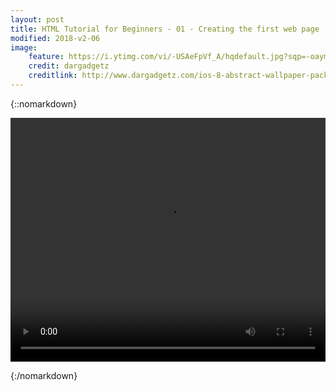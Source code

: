 ```yaml
---
layout: post
title: HTML Tutorial for Beginners - 01 - Creating the first web page
modified: 2018-v2-06
image:
    feature: https://i.ytimg.com/vi/-USAeFpVf_A/hqdefault.jpg?sqp=-oaymwEZCPYBEIoBSFXyq4qpAwsIARUAAIhCGAFwAQ==&rs=AOn4CLA8uwTi8jgImA7z4b3vVAtZ7GgwAw
    credit: dargadgetz
    creditlink: http://www.dargadgetz.com/ios-8-abstract-wallpaper-pack-for-iphone-5s-5c-and-ipod-touch-retina/
---
```



{::nomarkdown}


<video  width="100%" height="10%" controls>
  <source src="https://html.letscodebeta.tk/HTML%20Tutorial%20for%20Beginners%20-%2001%20-%20Creating%20the%20first%20web%20page.mp4" type="video/mp4">
  Your browser does not support HTML5 video.
</video>


{:/nomarkdown}
